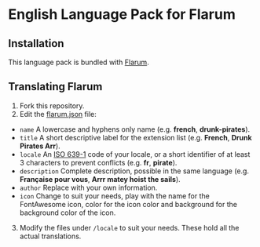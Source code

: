 # English Language Pack for Flarum

## Installation

This language pack is bundled with [Flarum](http://flarum.org/download/).

## Translating Flarum

1. Fork this repository.
2. Edit the [flarum.json](flarum.json) file:
  - `name` A lowercase and hyphens only name (e.g. **french**, **drunk-pirates**).
  - `title` A short descriptive label for the extension list (e.g. **French**, **Drunk Pirates Arr**).
  - `locale` An [ISO 639-1](https://en.wikipedia.org/wiki/List_of_ISO_639-1_codes) code of your locale, or a short identifier of at least 3 characters to prevent conflicts (e.g. **fr**, **pirate**).
  - `description` Complete description, possible in the same language (e.g. **Française pour vous**, **Arrr matey hoist the sails**).
  - `author` Replace with your own information.
  - `icon` Change to suit your needs, play with the name for the FontAwesome icon, color for the icon color and background for the background color of the icon.
3. Modify the files under `/locale` to suit your needs. These hold all the actual translations.
